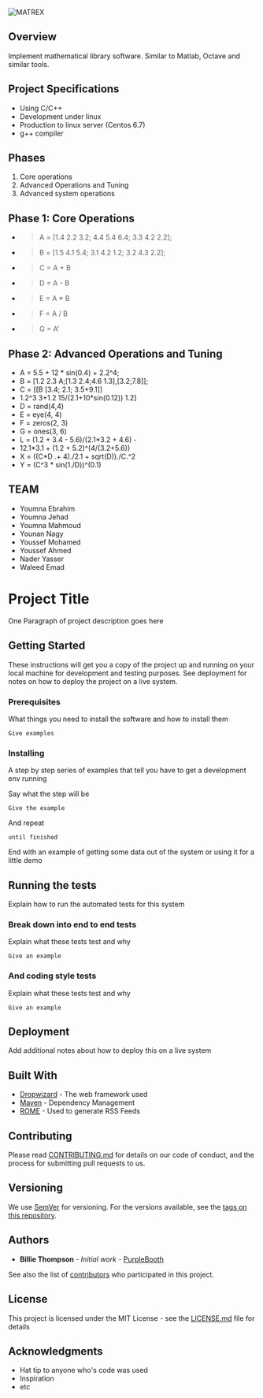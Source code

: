 
![MATREX](https://lh3.googleusercontent.com/TCeafyUJirsmHL77LFwy7GcGxSQhbp4PdMy1oHbHQstN4yqYh4JVVFeoMixJ2QLp1T2F-WG0RiOLNI1QU9oI83rk7v8onQTF3smOkx-3vDkjJ2jvSqG_9Iac-6ROXnNKnu7tnNWsTgsJrZb3R3uxOCHF-aZ_wYLxzRmH5VC2ViGOWSWq5FlebDmkwXojswYAMW8yLmc6tOKmES_UHEguAVIgK_Eon1vi2zogbSbg1vQjgLNwMu5Y20omT4dRCNNsaRvg7K7u9P3BgyzQKhlGkd5cAAp4SjomlbbPOpWktSCOLo_7jvbqMT1jjp2IOtUaE0Jsy04WdJwxj847vx7mEpJbaT_RVVvPLxCWOi2yUHBgoxabM3IZpLZyesZBWv0ArZjGq4OOZkWkikL1fGO5oEIFg50cjc4rg9ILDq6zHDifNMnsr6ZrUbUygaCdNZKG9fmGEHtFWmNRP8P1UuNR_q7vHcUmsynoU16iNLQZ91dQTPpjUoWxnF0gOXePVWJWfc4FZmHqiKKHCubLdpA9xH0ymkHqv4pg4kYWKQOamWvZAOHsUUofQT3HNleFz6a9kIuh0kM4VwPDJhMRTbKw1GgdZVLC9hkOKvMSTEzaCBq1O7bQFZfKtp1rocaKlNWirpAnYsj3Z5UOO2sqzyRbFmdTWX_qvNS2miE=w900-h500-no)

 ## Overview
 Implement mathematical library software. Similar
to Matlab, Octave and similar tools.


 ## Project Specifications

  - Using C/C++
  - Development under linux
  - Production to linux server (Centos 6.7)
  - g++ compiler





 ## Phases

 1. Core operations 
 2. Advanced Operations and Tuning 
 3. Advanced system operations







## Phase 1: Core Operations

+ > A = [1.4 2.2 3.2; 4.4 5.4 6.4; 3.3 4.2 2.2];
+ > B = [1.5 4.1 5.4; 3.1 4.2 1.2; 3.2 4.3 2.2];
+ > C = A + B
+ > D = A - B
+ > E = A * B
+ > F = A / B
+ > G = A’




## Phase 2: Advanced Operations and Tuning

+ A = 5.5 + 12 * sin(0.4) + 2.2^4;
+ B = [1.2 2.3 A;[1.3 2.4;4.6 1.3],[3.2;7.8]];
+ C = [[B [3.4; 2.1; 3.5+9.1]]
+ 1.2^3 3+1.2 15/(2.1+10*sin(0.12)) 1.2]
+ D = rand(4,4)
+ E = eye(4, 4)
+ F = zeros(2, 3)
+ G = ones(3, 6)
+ L = (1.2 + 3.4 - 5.6)/(2.1*3.2 + 4.6) -
+ 12.1*3.1 + (1.2 + 5.2)^(4/(3.2+5.6))
+ X = ((C*D .+ 4)./2.1 + sqrt(D))./C.^2
+ Y = (C^3 * sin(1./D))^(0.1)








 ## TEAM
+ Youmna Ebrahim
+ Youmna Jehad
+ Youmna Mahmoud
+ Younan Nagy
+ Youssef Mohamed
+ Youssef Ahmed
+  Nader Yasser
+ Waleed Emad




# Project Title

One Paragraph of project description goes here

## Getting Started

These instructions will get you a copy of the project up and running on your local machine for development and testing purposes. See deployment for notes on how to deploy the project on a live system.

### Prerequisites

What things you need to install the software and how to install them

```
Give examples
```

### Installing

A step by step series of examples that tell you have to get a development env running

Say what the step will be

```
Give the example
```

And repeat

```
until finished
```

End with an example of getting some data out of the system or using it for a little demo

## Running the tests

Explain how to run the automated tests for this system

### Break down into end to end tests

Explain what these tests test and why

```
Give an example
```

### And coding style tests

Explain what these tests test and why

```
Give an example
```

## Deployment

Add additional notes about how to deploy this on a live system

## Built With

* [Dropwizard](http://www.dropwizard.io/1.0.2/docs/) - The web framework used
* [Maven](https://maven.apache.org/) - Dependency Management
* [ROME](https://rometools.github.io/rome/) - Used to generate RSS Feeds

## Contributing

Please read [CONTRIBUTING.md](https://gist.github.com/PurpleBooth/b24679402957c63ec426) for details on our code of conduct, and the process for submitting pull requests to us.

## Versioning

We use [SemVer](http://semver.org/) for versioning. For the versions available, see the [tags on this repository](https://github.com/your/project/tags). 

## Authors

* **Billie Thompson** - *Initial work* - [PurpleBooth](https://github.com/PurpleBooth)

See also the list of [contributors](https://github.com/your/project/contributors) who participated in this project.

## License

This project is licensed under the MIT License - see the [LICENSE.md](LICENSE.md) file for details

## Acknowledgments

* Hat tip to anyone who's code was used
* Inspiration
* etc
